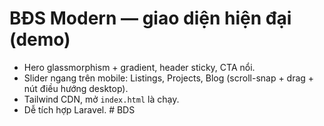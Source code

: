 # BĐS Modern — giao diện hiện đại (demo)

- Hero glassmorphism + gradient, header sticky, CTA nổi.
- Slider ngang trên mobile: Listings, Projects, Blog (scroll-snap + drag + nút điều hướng desktop).
- Tailwind CDN, mở `index.html` là chạy.
- Dễ tích hợp Laravel.
#   B D S  
 
